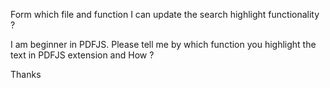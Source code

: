 Form which file and function I can update the search highlight functionality ?

I am beginner in PDFJS. Please tell me by which function you highlight the text in PDFJS extension and How ?

Thanks  